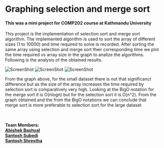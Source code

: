 # Graphing selection and merge sort

  <h4>This was a mini project for COMP202 course at Kathmandu University</h4>
  <p>This project is the implementation of selection sort and merge sort algorithm. The implemented algorithm is used to sort the array of different sizes (1 to 10000) and time required to solve is recorded. After sorting the same array using selection and merge sort  their corresponding time we plot the time required vs array size in the graph to analize the algorithms. Following is the analysis of the obtained results.</p>

![ScreenShot](https://github.com/SantoshCode/Merg-selection-timer/blob/master/s1.png)
![ScreenShot](https://github.com/SantoshCode/Merg-selection-timer/blob/master/s2.png)
![ScreenShot](https://github.com/SantoshCode/Merg-selection-timer/blob/master/s3.png)

  <p>From the graph above, for the small dataset there is not that significanct difference but as the size of the array increases the time required by selection sort is comparatively very high. Looking at the BigO notation for the merge sort it is O(nlogn) but for the selection sort it is O(n^2). From the graph obtained and the from the BigO notations we can conclude that merge sort is more preferable to selection sort for the large dataset</p>
  
  <br><br><b>Team Members:<b/><br>
  <a href = "https://github.com/MdTeach">Abishek Bashyal</a><br>
  <a href = "https://github.com/SantoshCode">Santosh Subedi</a><br>
  <a href = "https://github.com/santoshstha11">Santosh Shrestha</a><br>
